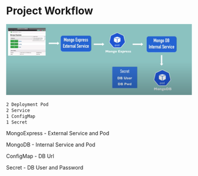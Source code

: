 # Project Workflow

<img src="../images/project_mongo_express.png">

```
2 Deployment Pod
2 Service
1 ConfigMap
1 Secret
```

MongoExpress - External Service and Pod

MongoDB - Internal Service and Pod

ConfigMap - DB Url

Secret - DB User and Password